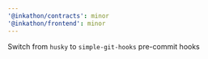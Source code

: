```yaml
---
'@inkathon/contracts': minor
'@inkathon/frontend': minor
---
```


Switch from `husky` to `simple-git-hooks` pre-commit hooks
